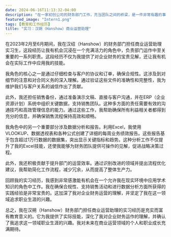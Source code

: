```yaml
---
date: 2024-06-16T11:13:32-04:00
description: "在一家初创公司的财务部门工作，充当团队之间的桥梁，是一件非常有趣的事情！"
featured_image: "Intern1.png"
tags: [教育和工作经历]
title: "实习：汉朔（Hanshow）商业运营助理"
---
```

在2023年2月至6月期间，我在汉绍（Hanshow）的财务部门担任商业运营助理实习生，这段经历让我有机会沉浸在一个充满活力的角色中，负责部门运作中至关重要的一系列职责。这段经历不仅为我提供了对企业财务的宝贵见解，还让我有机会在实际工作中应用我的技能。

我角色的核心之一是通过仔细检查与客户的协议和订单，确保合规性。这涉及到对细节的注意和对合同义务的深入理解。通过验证这些文件的准确性和完整性，我为维护我们与客户关系的诚信作出了贡献。
<!--more-->
此外，我还担任销售备份，通过准备演示文稿、直接与客户沟通，并在ERP（企业资源计划）系统中组织关键数据，支持销售团队。这种多方面的责任需要有效的沟通技巧和高效管理信息的能力。通过这些工作，我帮助确保所有利益相关者都得到充分的信息，并确保销售流程保持高效和顺畅。

我角色中的另一个重要部分涉及数据分析和报告。利用Excel，我使用VLOOKUP、数据透视表和各种公式创建了详细的每周业务绩效报告。这些报告基于包含超过1万行数据的数据集，突出显示关键指标和趋势。这种分析工作不仅提升了我的Excel技能，还使我能够为财务团队提供可操作的见解，促进战略决策过程。

此外，我还积极贡献于提升部门的运营效率。通过识别改进的领域并提出流程优化建议，我帮助简化工作流程，减少冗余，从而提高了整体生产力。

回顾我的实习经历，我感到非常感激能有机会在一个允许我在现实环境中应用学术知识的角色中工作。我在确保合规性、支持销售活动和进行数据分析方面所获得的实践经验是非常宝贵的。这加深了我对企业财务运营的理解，并坚定了我在这一领域追求职业生涯的兴趣。

总之，我在汉朔（Hanshow）财务部门担任商业运营助理的实习经历是充实而富有教育意义的。它为我提供了实际技能，深化了我对企业财务运作的理解，并确认了我追求这一领域职业生涯的兴趣。我对未来在商业运营领域的个人和职业成长充满期待。








